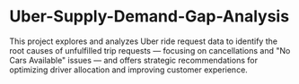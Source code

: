 # Uber-Supply-Demand-Gap-Analysis
This project explores and analyzes Uber ride request data to identify the root causes of unfulfilled trip requests — focusing on cancellations and "No Cars Available" issues — and offers strategic recommendations for optimizing driver allocation and improving customer experience.
